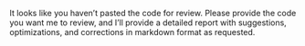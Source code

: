 It looks like you haven’t pasted the code for review. Please provide the code you want me to review, and I’ll provide a detailed report with suggestions, optimizations, and corrections in markdown format as requested.